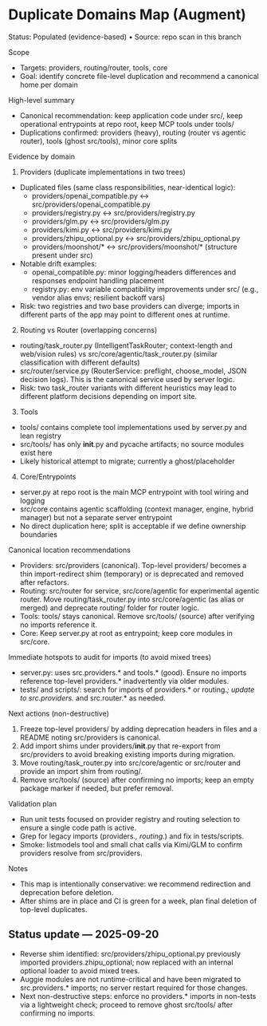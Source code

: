 # Duplicate Domains Map (Augment)

Status: Populated (evidence-based) • Source: repo scan in this branch

Scope
- Targets: providers, routing/router, tools, core
- Goal: identify concrete file-level duplication and recommend a canonical home per domain

High-level summary
- Canonical recommendation: keep application code under src/, keep operational entrypoints at repo root, keep MCP tools under tools/
- Duplications confirmed: providers (heavy), routing (router vs agentic router), tools (ghost src/tools), minor core splits

Evidence by domain

1) Providers (duplicate implementations in two trees)
- Duplicated files (same class responsibilities, near-identical logic):
  - providers/openai_compatible.py ↔ src/providers/openai_compatible.py
  - providers/registry.py ↔ src/providers/registry.py
  - providers/glm.py ↔ src/providers/glm.py
  - providers/kimi.py ↔ src/providers/kimi.py
  - providers/zhipu_optional.py ↔ src/providers/zhipu_optional.py
  - providers/moonshot/* ↔ src/providers/moonshot/* (structure present under src)
- Notable drift examples:
  - openai_compatible.py: minor logging/headers differences and responses endpoint handling placement
  - registry.py: env variable compatibility improvements under src/ (e.g., vendor alias envs; resilient backoff vars)
- Risk: two registries and two base providers can diverge; imports in different parts of the app may point to different ones at runtime.

2) Routing vs Router (overlapping concerns)
- routing/task_router.py (IntelligentTaskRouter; context-length and web/vision rules) vs src/core/agentic/task_router.py (similar classification with different defaults)
- src/router/service.py (RouterService: preflight, choose_model, JSON decision logs). This is the canonical service used by server logic.
- Risk: two task_router variants with different heuristics may lead to different platform decisions depending on import site.

3) Tools
- tools/ contains complete tool implementations used by server.py and lean registry
- src/tools/ has only __init__.py and pycache artifacts; no source modules exist here
- Likely historical attempt to migrate; currently a ghost/placeholder

4) Core/Entrypoints
- server.py at repo root is the main MCP entrypoint with tool wiring and logging
- src/core contains agentic scaffolding (context manager, engine, hybrid manager) but not a separate server entrypoint
- No direct duplication here; split is acceptable if we define ownership boundaries

Canonical location recommendations
- Providers: src/providers (canonical). Top-level providers/ becomes a thin import-redirect shim (temporary) or is deprecated and removed after refactors.
- Routing: src/router for service, src/core/agentic for experimental agentic router. Move routing/task_router.py into src/core/agentic (as alias or merged) and deprecate routing/ folder for router logic.
- Tools: tools/ stays canonical. Remove src/tools/ (source) after verifying no imports reference it.
- Core: Keep server.py at root as entrypoint; keep core modules in src/core.

Immediate hotspots to audit for imports (to avoid mixed trees)
- server.py: uses src.providers.* and tools.* (good). Ensure no imports reference top-level providers.* inadvertently via older modules.
- tests/ and scripts/: search for imports of providers.* or routing.*; update to src.providers.* and src.router.* as needed.

Next actions (non-destructive)
1) Freeze top-level providers/ by adding deprecation headers in files and a README noting src/providers is canonical.
2) Add import shims under providers/__init__.py that re-export from src/providers to avoid breaking existing imports during migration.
3) Move routing/task_router.py into src/core/agentic or src/router and provide an import shim from routing/.
4) Remove src/tools/ (source) after confirming no imports; keep an empty package marker if needed, but prefer removal.

Validation plan
- Run unit tests focused on provider registry and routing selection to ensure a single code path is active.
- Grep for legacy imports (providers.*, routing.*) and fix in tests/scripts.
- Smoke: listmodels tool and small chat calls via Kimi/GLM to confirm providers resolve from src/providers.

Notes
- This map is intentionally conservative: we recommend redirection and deprecation before deletion.
- After shims are in place and CI is green for a week, plan final deletion of top-level duplicates.



## Status update — 2025-09-20
- Reverse shim identified: src/providers/zhipu_optional.py previously imported providers.zhipu_optional; now replaced with an internal optional loader to avoid mixed trees.
- Auggie modules are not runtime-critical and have been migrated to src.providers.* imports; no server restart required for those changes.
- Next non-destructive steps: enforce no providers.* imports in non-tests via a lightweight check; proceed to remove ghost src/tools/ after confirming no imports.
